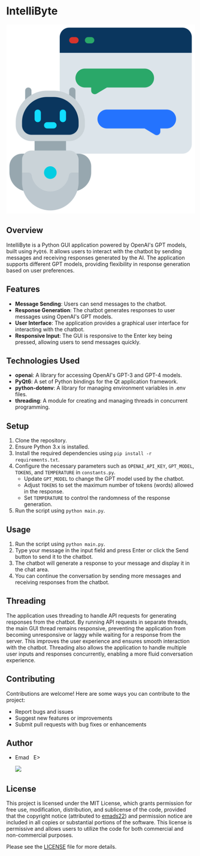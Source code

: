 # IntelliByte

![IntelliByte Logo](./assets/images/IntelliByte_logo.png)

## Overview
IntelliByte is a Python GUI application powered by OpenAI's GPT models, built using `PyQt6`. It allows users to interact with the chatbot by sending messages and receiving responses generated by the AI. The application supports different GPT models, providing flexibility in response generation based on user preferences.

## Features
- **Message Sending**: Users can send messages to the chatbot.
- **Response Generation**: The chatbot generates responses to user messages using OpenAI's GPT models.
- **User Interface**: The application provides a graphical user interface for interacting with the chatbot.
- **Responsive Input**: The GUI is responsive to the Enter key being pressed, allowing users to send messages quickly.

## Technologies Used
- **openai**: A library for accessing OpenAI's GPT-3 and GPT-4 models.
- **PyQt6**: A set of Python bindings for the Qt application framework.
- **python-dotenv**: A library for managing environment variables in .env files.
- **threading**: A module for creating and managing threads in concurrent programming.

## Setup
1. Clone the repository.
2. Ensure Python 3.x is installed.
3. Install the required dependencies using `pip install -r requirements.txt`.
4. Configure the necessary parameters such as `OPENAI_API_KEY`, `GPT_MODEL`, `TOKENS`, and `TEMPERATURE` in `constants.py`.
   - Update `GPT_MODEL` to change the GPT model used by the chatbot.
   - Adjust `TOKENS` to set the maximum number of tokens (words) allowed in the response.
   - Set `TEMPERATURE` to control the randomness of the response generation.
5. Run the script using `python main.py`.

## Usage
1. Run the script using `python main.py`.
2. Type your message in the input field and press Enter or click the Send button to send it to the chatbot.
3. The chatbot will generate a response to your message and display it in the chat area.
4. You can continue the conversation by sending more messages and receiving responses from the chatbot.

## Threading
The application uses threading to handle API requests for generating responses from the chatbot. By running API requests in separate threads, the main GUI thread remains responsive, preventing the application from becoming unresponsive or laggy while waiting for a response from the server. This improves the user experience and ensures smooth interaction with the chatbot. Threading also allows the application to handle multiple user inputs and responses concurrently, enabling a more fluid conversation experience.

## Contributing
Contributions are welcome! Here are some ways you can contribute to the project:
- Report bugs and issues
- Suggest new features or improvements
- Submit pull requests with bug fixes or enhancements

## Author
- Emad &nbsp; E>
  
  [<img src="https://img.shields.io/badge/GitHub-Profile-blue?logo=github" width="150">](https://github.com/emads22)

## License
This project is licensed under the MIT License, which grants permission for free use, modification, distribution, and sublicense of the code, provided that the copyright notice (attributed to [emads22](https://github.com/emads22)) and permission notice are included in all copies or substantial portions of the software. This license is permissive and allows users to utilize the code for both commercial and non-commercial purposes.

Please see the [LICENSE](LICENSE) file for more details.